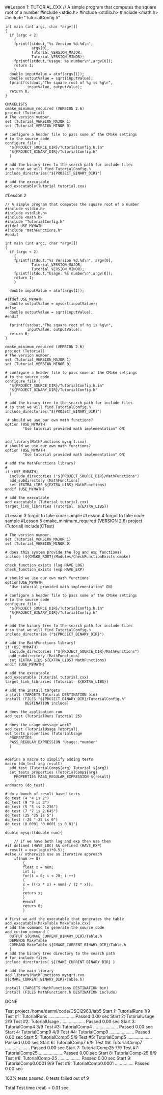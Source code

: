 ##Lesson 1:
TUTORIAL.CXX
	// A simple program that computes the square root of a number
	#include <stdio.h>
	#include <stdlib.h>
	#include <math.h>
	#include "TutorialConfig.h"
	 
	int main (int argc, char *argv[])
	{
	  if (argc < 2)
	    {
	    fprintf(stdout,"%s Version %d.%d\n",
	            argv[0],
	            Tutorial_VERSION_MAJOR,
	            Tutorial_VERSION_MINOR);
	    fprintf(stdout,"Usage: %s number\n",argv[0]);
	    return 1;
	    }
	  double inputValue = atof(argv[1]);
	  double outputValue = sqrt(inputValue);
	  fprintf(stdout,"The square root of %g is %g\n",
	          inputValue, outputValue);
	  return 0;
	}

	CMAKELISTS
	cmake_minimum_required (VERSION 2.6)
	project (Tutorial)
	# The version number.
	set (Tutorial_VERSION_MAJOR 1)
	set (Tutorial_VERSION_MINOR 0)
	 
	# configure a header file to pass some of the CMake settings
	# to the source code
	configure_file (
	  "${PROJECT_SOURCE_DIR}/TutorialConfig.h.in"
	  "${PROJECT_BINARY_DIR}/TutorialConfig.h"
	  )
	 
	# add the binary tree to the search path for include files
	# so that we will find TutorialConfig.h
	include_directories("${PROJECT_BINARY_DIR}")
	 
	# add the executable
	add_executable(Tutorial tutorial.cxx)

#Lesson 2

	// A simple program that computes the square root of a number
	#include <stdio.h>
	#include <stdlib.h>
	#include <math.h>
	#include "TutorialConfig.h"
	#ifdef USE_MYMATH
	#include "MathFunctions.h"
	#endif
	 
	int main (int argc, char *argv[])
	{
	  if (argc < 2)
	    {
	    fprintf(stdout,"%s Version %d.%d\n", argv[0],
	            Tutorial_VERSION_MAJOR,
	            Tutorial_VERSION_MINOR);
	    fprintf(stdout,"Usage: %s number\n",argv[0]);
	    return 1;
	    }
	 
	  double inputValue = atof(argv[1]);
	 
	#ifdef USE_MYMATH
	  double outputValue = mysqrt(inputValue);
	#else
	  double outputValue = sqrt(inputValue);
	#endif
	 
	  fprintf(stdout,"The square root of %g is %g\n",
	          inputValue, outputValue);
	  return 0;
	}

	cmake_minimum_required (VERSION 2.6)
	project (Tutorial)
	# The version number.
	set (Tutorial_VERSION_MAJOR 1)
	set (Tutorial_VERSION_MINOR 0)
	 
	# configure a header file to pass some of the CMake settings
	# to the source code
	configure_file (
	  "${PROJECT_SOURCE_DIR}/TutorialConfig.h.in"
	  "${PROJECT_BINARY_DIR}/TutorialConfig.h"
	  )
	 
	# add the binary tree to the search path for include files
	# so that we will find TutorialConfig.h
	include_directories("${PROJECT_BINARY_DIR}")
	 
	 # should we use our own math functions?
	option (USE_MYMATH 
	        "Use tutorial provided math implementation" ON) 


	add_library(MathFunctions mysqrt.cxx)
	# should we use our own math functions?
	option (USE_MYMATH 
	        "Use tutorial provided math implementation" ON) 
	        
	# add the MathFunctions library?
	#
	if (USE_MYMATH)
	  include_directories ("${PROJECT_SOURCE_DIR}/MathFunctions")
	  add_subdirectory (MathFunctions)
	  set (EXTRA_LIBS ${EXTRA_LIBS} MathFunctions)
	endif (USE_MYMATH)
	 
	# add the executable
	add_executable (Tutorial tutorial.cxx)
	target_link_libraries (Tutorial  ${EXTRA_LIBS})

#Lesson 3
forgot to take code sample
#Lesson 4
forgot to take code sample
#Lesson 5
	cmake_minimum_required (VERSION 2.6)
	project (Tutorial)
	include(CTest)
	 
	# The version number.
	set (Tutorial_VERSION_MAJOR 1)
	set (Tutorial_VERSION_MINOR 0)
	 
	# does this system provide the log and exp functions?
	include (${CMAKE_ROOT}/Modules/CheckFunctionExists.cmake)
	 
	check_function_exists (log HAVE_LOG)
	check_function_exists (exp HAVE_EXP)
	 
	# should we use our own math functions
	option(USE_MYMATH 
	  "Use tutorial provided math implementation" ON)
	 
	# configure a header file to pass some of the CMake settings
	# to the source code
	configure_file (
	  "${PROJECT_SOURCE_DIR}/TutorialConfig.h.in"
	  "${PROJECT_BINARY_DIR}/TutorialConfig.h"
	  )
	 
	# add the binary tree to the search path for include files
	# so that we will find TutorialConfig.h
	include_directories ("${PROJECT_BINARY_DIR}")
	 
	# add the MathFunctions library?
	if (USE_MYMATH)
	  include_directories ("${PROJECT_SOURCE_DIR}/MathFunctions")
	  add_subdirectory (MathFunctions)
	  set (EXTRA_LIBS ${EXTRA_LIBS} MathFunctions)
	endif (USE_MYMATH)
	 
	# add the executable
	add_executable (Tutorial tutorial.cxx)
	target_link_libraries (Tutorial  ${EXTRA_LIBS})
	 
	# add the install targets
	install (TARGETS Tutorial DESTINATION bin)
	install (FILES "${PROJECT_BINARY_DIR}/TutorialConfig.h"        
	         DESTINATION include)
	 
	# does the application run
	add_test (TutorialRuns Tutorial 25)
	 
	# does the usage message work?
	add_test (TutorialUsage Tutorial)
	set_tests_properties (TutorialUsage
	  PROPERTIES 
	  PASS_REGULAR_EXPRESSION "Usage:.*number"
	  )
	 
	 
	#define a macro to simplify adding tests
	macro (do_test arg result)
	  add_test (TutorialComp${arg} Tutorial ${arg})
	  set_tests_properties (TutorialComp${arg}
	    PROPERTIES PASS_REGULAR_EXPRESSION ${result}
	    )
	endmacro (do_test)
	 
	# do a bunch of result based tests
	do_test (4 "4 is 2")
	do_test (9 "9 is 3")
	do_test (5 "5 is 2.236")
	do_test (7 "7 is 2.645")
	do_test (25 "25 is 5")
	do_test (-25 "-25 is 0")
	do_test (0.0001 "0.0001 is 0.01")

	double mysqrt(double num){

		// if we have both log and exp then use them
	#if defined (HAVE_LOG) && defined (HAVE_EXP)
	  result = exp(log(x)*0.5);
	#else // otherwise use an iterative approach
		if(num >= 0) 
			{ 
			float x = num; 
			int i; 
			for(i = 0; i < 20; i ++) 
			{ 
			x = (((x * x) + num) / (2 * x)); 
			} 
			return x; 
			} 
			#endif
			return 0; 
			}

	# first we add the executable that generates the table
	add_executable(MakeTable MakeTable.cxx)
	# add the command to generate the source code
	add_custom_command (
	  OUTPUT ${CMAKE_CURRENT_BINARY_DIR}/Table.h
	  DEPENDS MakeTable
	  COMMAND MakeTable ${CMAKE_CURRENT_BINARY_DIR}/Table.h
	  )
	# add the binary tree directory to the search path 
	# for include files
	include_directories( ${CMAKE_CURRENT_BINARY_DIR} )
	 
	# add the main library
	add_library(MathFunctions mysqrt.cxx ${CMAKE_CURRENT_BINARY_DIR}/Table.h)
	 
	install (TARGETS MathFunctions DESTINATION bin)
	install (FILES MathFunctions.h DESTINATION include)

DONE

Test project /home/danml/code/CSCI2963/lab5
    Start 1: TutorialRuns
1/9 Test #1: TutorialRuns .....................   Passed    0.00 sec
    Start 2: TutorialUsage
2/9 Test #2: TutorialUsage ....................   Passed    0.00 sec
    Start 3: TutorialComp4
3/9 Test #3: TutorialComp4 ....................   Passed    0.00 sec
    Start 4: TutorialComp9
4/9 Test #4: TutorialComp9 ....................   Passed    0.00 sec
    Start 5: TutorialComp5
5/9 Test #5: TutorialComp5 ....................   Passed    0.00 sec
    Start 6: TutorialComp7
6/9 Test #6: TutorialComp7 ....................   Passed    0.00 sec
    Start 7: TutorialComp25
7/9 Test #7: TutorialComp25 ...................   Passed    0.00 sec
    Start 8: TutorialComp-25
8/9 Test #8: TutorialComp-25 ..................   Passed    0.00 sec
    Start 9: TutorialComp0.0001
9/9 Test #9: TutorialComp0.0001 ...............   Passed    0.00 sec

100% tests passed, 0 tests failed out of 9

Total Test time (real) =   0.01 sec
